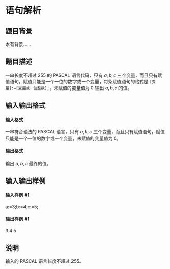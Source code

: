 
# 语句解析
## 题目背景
木有背景……

## 题目描述
一串长度不超过 $255$ 的 PASCAL 语言代码，只有 $a,b,c$ 三个变量，而且只有赋值语句，赋值只能是一个一位的数字或一个变量，每条赋值语句的格式是 `[变量]:=[变量或一位整数];`。未赋值的变量值为 $0$ 输出 $a,b,c$ 的值。
## 输入输出格式
#### 输入格式

一串符合语法的 PASCAL 语言，只有 $a,b,c$ 三个变量，而且只有赋值语句，赋值只能是一个一位的数字或一个变量，未赋值的变量值为 $0$。

#### 输出格式

输出 $a,b,c$ 最终的值。

## 输入输出样例
#### 输入样例 #1
a:=3;b:=4;c:=5;
#### 输出样例 #1
3 4 5
## 说明
输入的 PASCAL 语言长度不超过 $255$。
